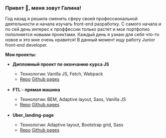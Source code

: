 ### Привет 👋, меня зовут Галина!

<!--
**GalinaGorbel/GalinaGorbel** is a ✨ _special_ ✨ repository because its `README.md` (this file) appears on your GitHub profile.

Here are some ideas to get you started:



- 🔭 I’m currently working on ...
- 🌱 I’m currently learning ...
- 👯 I’m looking to collaborate on ...
- 🤔 I’m looking for help with ...
- 💬 Ask me about ...
- 📫 How to reach me: ...
- 😄 Pronouns: ...
- ⚡ Fun fact: ...
-->
Год назад я решила сменить сферу своей профессиональной деятельности и начала изучать front-end разработку. С самого начала и по сей день интерес к проффессии только растет и мое портфолио пополняется новыми проектами.
Каждый день я узнаю для себя что-то новое и это мне очень нравится!
В данный момент ищу работу Junior front-end developer.

<b>Мои проекты:</b>
<ul><li><b>Дипломный проект по окончанию курса JS</b></li>
  <ul type="circle"><li>Технологии: Vanilla JS, Fetch, Webpack</li>
    <li>
         <a href="https://github.com/GalinaGorbel/diplom">Repo</a>
         <a href="https://galinagorbel.github.io/diplom/">Github pages</a>
    </li>
  </ul>
  <br>
  <li><b>FTL - прямая машина</b></li>
  <ul type="circle"><li>Технологии: BEM, Adaptive layout, Sass, Vanilla JS</li>
    <li>
         <a href="https://github.com/GalinaGorbel/FTL">Repo</a>
         <a href="https://galinagorbel.github.io/FTL/">Github pages</a>
    </li>
  </ul>
  <br>
  <li><b>Uber_landing-page</b></li>
  <ul type="circle"><li>Технологии: Adaptive layout, Bootstrap grid, Sass</li>
    <li>
        <a href="https://github.com/GalinaGorbel/Uber_landing-page">Repo</a>
        <a href="https://galinagorbel.github.io/Uber_landing-page/">Github pages</a>
    </li>
  </ul>
</ul>
